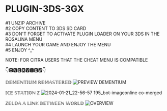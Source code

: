 # PLUGIN-3DS-3GX
#1 UNZIP ARCHIVE  
#2 COPY CONTENT TO 3DS SD CARD  
#3 DON'T FORGET TO ACTIVATE PLUGIN LOADER ON YOUR 3DS IN THE ROSALINA MENU  
#4 LAUNCH YOUR GAME AND ENJOY THE MENU  
#5 ENJOY ^_^  

NOTE: FOR CITRA USERS THAT THE CHEAT MENU IS COMPATIBLE


👇🅾🆅🅴🆁🆅🅸🅴🆆👇

𝔻𝔼𝕄𝔼ℕ𝕋𝕀𝕌𝕄 ℝ𝔼𝕄𝔸𝕊𝕋𝔼ℝ𝔼𝔻
![PREVIEW DEMENTIUM](https://github.com/EPHIXIA-KRONOS-OFFICIAL/PLUGIN-3DS-3GX/assets/132012254/bcd74c55-c58b-4ab2-aec3-b98d6453ba9f)

𝕀ℂ𝔼 𝕊𝕋𝔸𝕋𝕀𝕆ℕ ℤ
![2024-01-21_22-56-57 195_bot-imageonline co-merged](https://github.com/EPHIXIA-KRONOS-OFFICIAL/PLUGIN-3DS-3GX/assets/132012254/9b6b26fe-a690-4d61-8dd3-4f167eb5d52f)

ℤ𝔼𝕃𝔻𝔸 𝔸 𝕃𝕀ℕ𝕂 𝔹𝔼𝕋𝕎𝔼𝔼ℕ 𝕎𝕆ℝ𝕃𝔻
![OVERVIEW](https://github.com/EPHIXIA-KRONOS-OFFICIAL/PLUGIN-3DS-3GX/assets/132012254/65ec99bb-307d-47e9-a495-40a20674521d)
